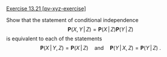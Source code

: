 [Exercise 13.21 \[pv-xyz-exercise\]](ex_21/)

Show that the statement of conditional independence
$${\textbf{P}}(X,Y {{\,|\,}}Z) = {\textbf{P}}(X{{\,|\,}}Z) {\textbf{P}}(Y{{\,|\,}}Z)$$
is equivalent to each of the statements
$${\textbf{P}}(X{{\,|\,}}Y,Z) = {\textbf{P}}(X{{\,|\,}}Z) \quad\mbox{and}\quad {\textbf{P}}(Y{{\,|\,}}X,Z) = {\textbf{P}}(Y{{\,|\,}}Z)\ .$$
